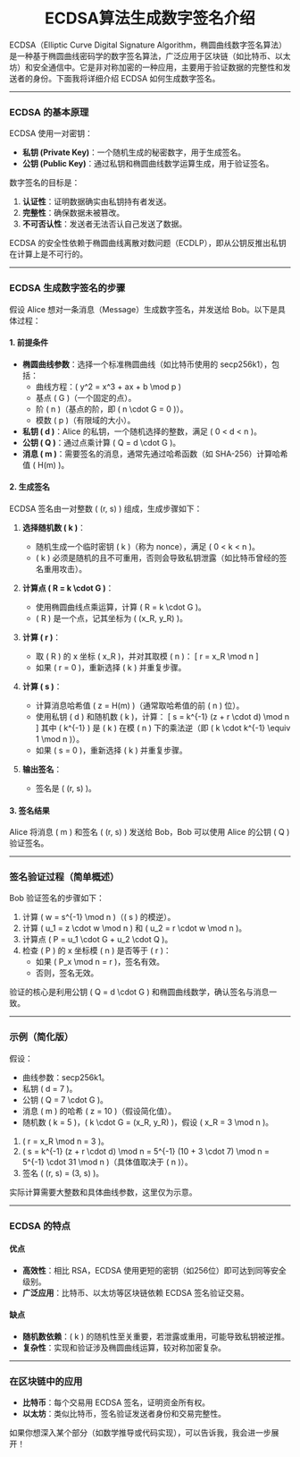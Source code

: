 <h1 align="center">ECDSA算法生成数字签名介绍</h1>


ECDSA（Elliptic Curve Digital Signature Algorithm，椭圆曲线数字签名算法）是一种基于椭圆曲线密码学的数字签名算法，广泛应用于区块链（如比特币、以太坊）和安全通信中。它是非对称加密的一种应用，主要用于验证数据的完整性和发送者的身份。下面我将详细介绍 ECDSA 如何生成数字签名。

---

### ECDSA 的基本原理
ECDSA 使用一对密钥：
- **私钥 (Private Key)**：一个随机生成的秘密数字，用于生成签名。
- **公钥 (Public Key)**：通过私钥和椭圆曲线数学运算生成，用于验证签名。

数字签名的目标是：
1. **认证性**：证明数据确实由私钥持有者发送。
2. **完整性**：确保数据未被篡改。
3. **不可否认性**：发送者无法否认自己发送了数据。

ECDSA 的安全性依赖于椭圆曲线离散对数问题（ECDLP），即从公钥反推出私钥在计算上是不可行的。

---

### ECDSA 生成数字签名的步骤
假设 Alice 想对一条消息（Message）生成数字签名，并发送给 Bob。以下是具体过程：

#### 1. 前提条件
- **椭圆曲线参数**：选择一个标准椭圆曲线（如比特币使用的 secp256k1），包括：
  - 曲线方程：\( y^2 = x^3 + ax + b \mod p \)
  - 基点 \( G \)（一个固定的点）。
  - 阶 \( n \)（基点的阶，即 \( n \cdot G = 0 \)）。
  - 模数 \( p \)（有限域的大小）。
- **私钥 \( d \)**：Alice 的私钥，一个随机选择的整数，满足 \( 0 < d < n \)。
- **公钥 \( Q \)**：通过点乘计算 \( Q = d \cdot G \)。
- **消息 \( m \)**：需要签名的消息，通常先通过哈希函数（如 SHA-256）计算哈希值 \( H(m) \)。

#### 2. 生成签名
ECDSA 签名由一对整数 \( (r, s) \) 组成，生成步骤如下：

1. **选择随机数 \( k \)**：
   - 随机生成一个临时密钥 \( k \)（称为 nonce），满足 \( 0 < k < n \)。
   - \( k \) 必须是随机的且不可重用，否则会导致私钥泄露（如比特币曾经的签名重用攻击）。

2. **计算点 \( R = k \cdot G \)**：
   - 使用椭圆曲线点乘运算，计算 \( R = k \cdot G \)。
   - \( R \) 是一个点，记其坐标为 \( (x_R, y_R) \)。

3. **计算 \( r \)**：
   - 取 \( R \) 的 x 坐标 \( x_R \)，并对其取模 \( n \)：
     \[
     r = x_R \mod n
     \]
   - 如果 \( r = 0 \)，重新选择 \( k \) 并重复步骤。

4. **计算 \( s \)**：
   - 计算消息哈希值 \( z = H(m) \)（通常取哈希值的前 \( n \) 位）。
   - 使用私钥 \( d \) 和随机数 \( k \)，计算：
     \[
     s = k^{-1} (z + r \cdot d) \mod n
     \]
     其中 \( k^{-1} \) 是 \( k \) 在模 \( n \) 下的乘法逆（即 \( k \cdot k^{-1} \equiv 1 \mod n \)）。
   - 如果 \( s = 0 \)，重新选择 \( k \) 并重复步骤。

5. **输出签名**：
   - 签名是 \( (r, s) \)。

#### 3. 签名结果
Alice 将消息 \( m \) 和签名 \( (r, s) \) 发送给 Bob，Bob 可以使用 Alice 的公钥 \( Q \) 验证签名。

---

### 签名验证过程（简单概述）
Bob 验证签名的步骤如下：
1. 计算 \( w = s^{-1} \mod n \)（\( s \) 的模逆）。
2. 计算 \( u_1 = z \cdot w \mod n \) 和 \( u_2 = r \cdot w \mod n \)。
3. 计算点 \( P = u_1 \cdot G + u_2 \cdot Q \)。
4. 检查 \( P \) 的 x 坐标模 \( n \) 是否等于 \( r \)：
   - 如果 \( P_x \mod n = r \)，签名有效。
   - 否则，签名无效。

验证的核心是利用公钥 \( Q = d \cdot G \) 和椭圆曲线数学，确认签名与消息一致。

---

### 示例（简化版）
假设：
- 曲线参数：secp256k1。
- 私钥 \( d = 7 \)。
- 公钥 \( Q = 7 \cdot G \)。
- 消息 \( m \) 的哈希 \( z = 10 \)（假设简化值）。
- 随机数 \( k = 5 \)，\( k \cdot G = (x_R, y_R) \)，假设 \( x_R = 3 \mod n \)。

1. \( r = x_R \mod n = 3 \)。
2. \( s = k^{-1} (z + r \cdot d) \mod n = 5^{-1} (10 + 3 \cdot 7) \mod n = 5^{-1} \cdot 31 \mod n \)（具体值取决于 \( n \)）。
3. 签名 \( (r, s) = (3, s) \)。

实际计算需要大整数和具体曲线参数，这里仅为示意。

---

### ECDSA 的特点
#### 优点
- **高效性**：相比 RSA，ECDSA 使用更短的密钥（如256位）即可达到同等安全级别。
- **广泛应用**：比特币、以太坊等区块链依赖 ECDSA 签名验证交易。

#### 缺点
- **随机数依赖**：\( k \) 的随机性至关重要，若泄露或重用，可能导致私钥被逆推。
- **复杂性**：实现和验证涉及椭圆曲线运算，较对称加密复杂。

---

### 在区块链中的应用
- **比特币**：每个交易用 ECDSA 签名，证明资金所有权。
- **以太坊**：类似比特币，签名验证发送者身份和交易完整性。

如果你想深入某个部分（如数学推导或代码实现），可以告诉我，我会进一步展开！